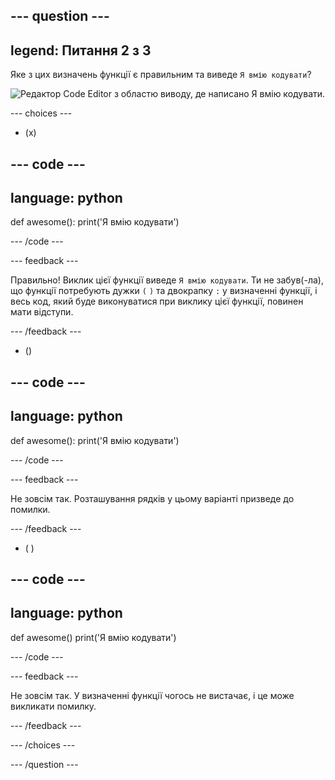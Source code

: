 
--- question ---
---
legend: Питання 2 з 3
---

Яке з цих визначень функції є правильним та виведе `Я вмію кодувати`?

![Редактор Code Editor з областю виводу, де написано <code>Я вмію кодувати</code>.](images/quiz2.png)

--- choices ---

- (x)

--- code ---
---
language: python
---

def awesome(): print('Я вмію кодувати')

--- /code ---

 --- feedback ---

Правильно! Виклик цієї функції виведе `Я вмію кодувати`. Ти не забув(-ла), що функції потребують дужки `(` `)` та двокрапку `:` у визначенні функції, і весь код, який буде виконуватися при виклику цієї функції, повинен мати відступи.

 --- /feedback ---

- ()

--- code ---
---
language: python
---

def awesome(): print('Я вмію кодувати')

--- /code ---

 --- feedback ---

 Не зовсім так. Розташування рядків у цьому варіанті призведе до помилки.

 --- /feedback ---

- ( )

--- code ---
---
language: python
---

def awesome() print('Я вмію кодувати')

--- /code ---

 --- feedback ---

Не зовсім так. У визначенні функції чогось не вистачає, і це може викликати помилку.

 --- /feedback ---

--- /choices ---

--- /question ---
